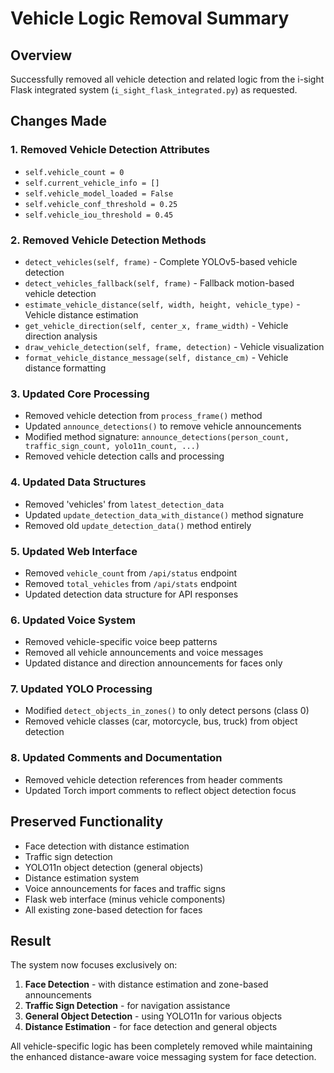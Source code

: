 # Vehicle Logic Removal Summary

## Overview
Successfully removed all vehicle detection and related logic from the i-sight Flask integrated system (`i_sight_flask_integrated.py`) as requested.

## Changes Made

### 1. Removed Vehicle Detection Attributes
- `self.vehicle_count = 0`
- `self.current_vehicle_info = []`
- `self.vehicle_model_loaded = False`
- `self.vehicle_conf_threshold = 0.25`
- `self.vehicle_iou_threshold = 0.45`

### 2. Removed Vehicle Detection Methods
- `detect_vehicles(self, frame)` - Complete YOLOv5-based vehicle detection
- `detect_vehicles_fallback(self, frame)` - Fallback motion-based vehicle detection
- `estimate_vehicle_distance(self, width, height, vehicle_type)` - Vehicle distance estimation
- `get_vehicle_direction(self, center_x, frame_width)` - Vehicle direction analysis
- `draw_vehicle_detection(self, frame, detection)` - Vehicle visualization
- `format_vehicle_distance_message(self, distance_cm)` - Vehicle distance formatting

### 3. Updated Core Processing
- Removed vehicle detection from `process_frame()` method
- Updated `announce_detections()` to remove vehicle announcements
- Modified method signature: `announce_detections(person_count, traffic_sign_count, yolo11n_count, ...)`
- Removed vehicle detection calls and processing

### 4. Updated Data Structures
- Removed 'vehicles' from `latest_detection_data`
- Updated `update_detection_data_with_distance()` method signature
- Removed old `update_detection_data()` method entirely

### 5. Updated Web Interface
- Removed `vehicle_count` from `/api/status` endpoint
- Removed `total_vehicles` from `/api/stats` endpoint
- Updated detection data structure for API responses

### 6. Updated Voice System
- Removed vehicle-specific voice beep patterns
- Removed all vehicle announcements and voice messages
- Updated distance and direction announcements for faces only

### 7. Updated YOLO Processing
- Modified `detect_objects_in_zones()` to only detect persons (class 0)
- Removed vehicle classes (car, motorcycle, bus, truck) from object detection

### 8. Updated Comments and Documentation
- Removed vehicle detection references from header comments
- Updated Torch import comments to reflect object detection focus

## Preserved Functionality
- Face detection with distance estimation
- Traffic sign detection
- YOLO11n object detection (general objects)
- Distance estimation system
- Voice announcements for faces and traffic signs
- Flask web interface (minus vehicle components)
- All existing zone-based detection for faces

## Result
The system now focuses exclusively on:
1. **Face Detection** - with distance estimation and zone-based announcements
2. **Traffic Sign Detection** - for navigation assistance
3. **General Object Detection** - using YOLO11n for various objects
4. **Distance Estimation** - for face detection and general objects

All vehicle-specific logic has been completely removed while maintaining the enhanced distance-aware voice messaging system for face detection.
